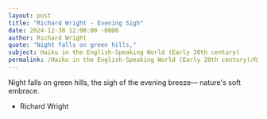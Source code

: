```yaml
---
layout: post
title: "Richard Wright - Evening Sigh"
date: 2024-12-30 12:00:00 -0000
author: Richard Wright
quote: "Night falls on green hills,"
subject: Haiku in the English-Speaking World (Early 20th century)
permalink: /Haiku in the English-Speaking World (Early 20th century)/Richard Wright/Richard Wright - Evening Sigh
---
```


Night falls on green hills,
the sigh of the evening breeze—
nature's soft embrace.

- Richard Wright
